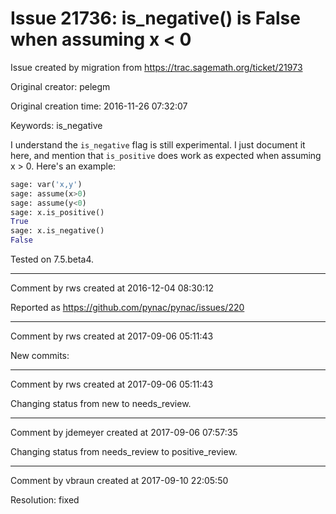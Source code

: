 # Issue 21736: is_negative() is False when assuming x < 0

Issue created by migration from https://trac.sagemath.org/ticket/21973

Original creator: pelegm

Original creation time: 2016-11-26 07:32:07

Keywords: is_negative

I understand the `is_negative` flag is still experimental.  I just document it here, and mention that `is_positive` does work as expected when assuming x > 0.
Here's an example:

```python
sage: var('x,y')
sage: assume(x>0)
sage: assume(y<0)
sage: x.is_positive()
True
sage: x.is_negative()
False
```


Tested on 7.5.beta4.


---

Comment by rws created at 2016-12-04 08:30:12

Reported as https://github.com/pynac/pynac/issues/220


---

Comment by rws created at 2017-09-06 05:11:43

New commits:


---

Comment by rws created at 2017-09-06 05:11:43

Changing status from new to needs_review.


---

Comment by jdemeyer created at 2017-09-06 07:57:35

Changing status from needs_review to positive_review.


---

Comment by vbraun created at 2017-09-10 22:05:50

Resolution: fixed
